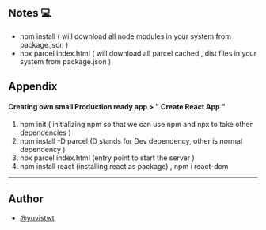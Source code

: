 ## Notes 💻

- npm install ( will download all node modules in your system from package.json )
- npx parcel index.html ( will download all parcel cached , dist files in your system from package.json )

## Appendix

#### Creating own small Production ready app > " Create React App "

1. npm init ( initializing npm so that we can use npm and npx to take other dependencies )
2. npm install -D parcel (D stands for Dev dependency, other is normal dependency )
3. npx parcel index.html (entry point to start the server )
4. npm install react (installing react as package) , npm i react-dom

---

## Author

- [@yuvistwt](https://twitter.com/yuvistwt)
